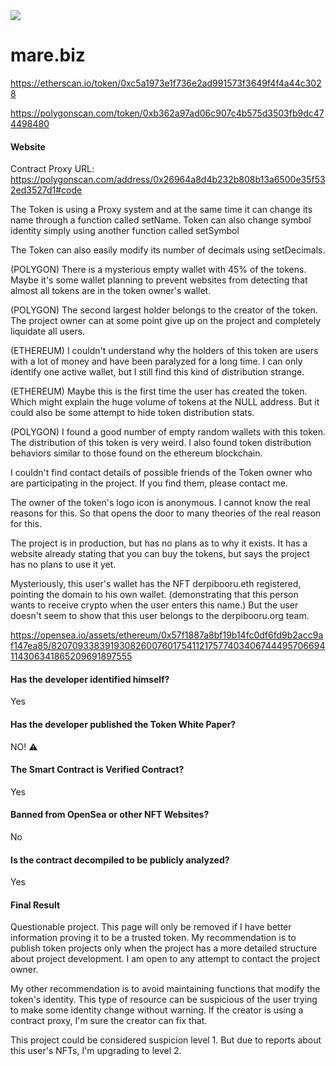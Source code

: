 <img src="https://github.com/JasminDreasond/Brony-Crypto-Scammers/blob/main/projects/mare.biz/img.png?raw=true">

# mare.biz

https://etherscan.io/token/0xc5a1973e1f736e2ad991573f3649f4f4a44c3028

https://polygonscan.com/token/0xb362a97ad06c907c4b575d3503fb9dc474498480

#### Website

Contract Proxy URL: https://polygonscan.com/address/0x26964a8d4b232b808b13a6500e35f532ed3527d1#code

The Token is using a Proxy system and at the same time it can change its name through a function called setName. Token can also change symbol identity simply using another function called setSymbol

The Token can also easily modify its number of decimals using setDecimals.

(POLYGON) There is a mysterious empty wallet with 45% of the tokens. Maybe it's some wallet planning to prevent websites from detecting that almost all tokens are in the token owner's wallet.

(POLYGON) The second largest holder belongs to the creator of the token. The project owner can at some point give up on the project and completely liquidate all users. 

(ETHEREUM) I couldn't understand why the holders of this token are users with a lot of money and have been paralyzed for a long time. I can only identify one active wallet, but I still find this kind of distribution strange.

(ETHEREUM)
Maybe this is the first time the user has created the token. Which might explain the huge volume of tokens at the NULL address. But it could also be some attempt to hide token distribution stats.

(POLYGON) I found a good number of empty random wallets with this token. The distribution of this token is very weird. I also found token distribution behaviors similar to those found on the ethereum blockchain.

I couldn't find contact details of possible friends of the Token owner who are participating in the project. If you find them, please contact me.

The owner of the token's logo icon is anonymous. I cannot know the real reasons for this. So that opens the door to many theories of the real reason for this.

The project is in production, but has no plans as to why it exists. It has a website already stating that you can buy the tokens, but says the project has no plans to use it yet.

Mysteriously, this user's wallet has the NFT derpibooru.eth registered, pointing the domain to his own wallet. (demonstrating that this person wants to receive crypto when the user enters this name.) But the user doesn't seem to show that this user belongs to the derpibooru.org team.

https://opensea.io/assets/ethereum/0x57f1887a8bf19b14fc0df6fd9b2acc9af147ea85/82070933839193082600760175411217577403406744495706694114306341865209691897555



#### Has the developer identified himself?

Yes

#### Has the developer published the Token White Paper?

NO! ⚠️

#### The Smart Contract is Verified Contract?

Yes

#### Banned from OpenSea or other NFT Websites?

No

#### Is the contract decompiled to be publicly analyzed?

Yes

#### Final Result

Questionable project. This page will only be removed if I have better information proving it to be a trusted token. My recommendation is to publish token projects only when the project has a more detailed structure about project development. I am open to any attempt to contact the project owner.

My other recommendation is to avoid maintaining functions that modify the token's identity. 
This type of resource can be suspicious of the user trying to make some identity change without warning. If the creator is using a contract proxy, I'm sure the creator can fix that.

This project could be considered suspicion level 1. But due to reports about this user's NFTs, I'm upgrading to level 2.